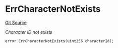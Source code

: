 # ErrCharacterNotExists
[Git Source](https://github.com/Crossbell-Box/Crossbell-Contracts/blob/c7f31e42711569b1cb499ae27680e91d1ff85e00/contracts/libraries/Error.sol)

*Character ID not exists*


```solidity
error ErrCharacterNotExists(uint256 characterId);
```

